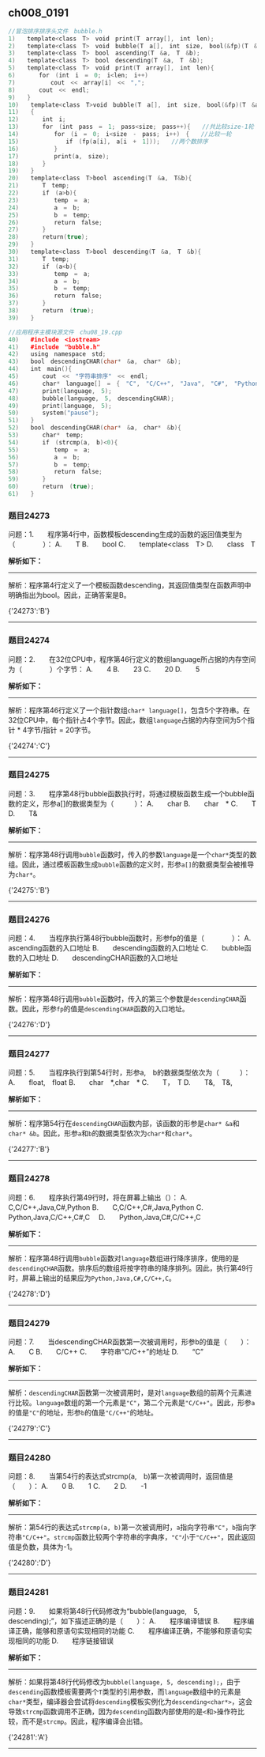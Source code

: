 ## ch008_0191
``` c++
//冒泡排序排序头文件　bubble.h
1)　　template<class　T>　void　print(T　array[],　int　len);
2)　　template<class　T>　void　bubble(T　a[],　int　size,　bool(&fp)(T　&a,　T　&b));
3)　　template<class　T>　bool　ascending(T　&a,　T　&b);
4)　　template<class　T>　bool　descending(T　&a,　T　&b);
5)　　template<class　T>　void　print(T　array[],　int　len){
6)　　　　for　(int　i　=　0;　i<len;　i++)
7)　　　　　　cout　<<　array[i]　<<　",";
8)　　　　cout　<<　endl;
9)　　}
10)　　template<class　T>void　bubble(T　a[],　int　size,　bool(&fp)(T　&a,　T　&b))　　　　//冒泡排序
11)　　{
12)　　　　int　i;
13)　　　　for　(int　pass　=　1;　pass<size;　pass++){　　//共比较size-1轮
14)　　　　　　for　(i　=　0;　i<size　-　pass;　i++)　{　　//比较一轮
15)　　　　　　　　if　(fp(a[i],　a[i　+　1]));　　//两个数排序
16)　　　　　　}
17)　　　　　　print(a,　size);
18)　　　　}
19)　　}
20)　　template<class　T>bool　ascending(T　&a,　T&b){
21)　　　　T　temp;
22)　　　　if　(a>b){
23)　　　　　　temp　=　a;
24)　　　　　　a　=　b;
25)　　　　　　b　=　temp;
26)　　　　　　return　false;
27)　　　　}
28)　　　　return(true);
29)　　}
30)　　template<class　T>bool　descending(T　&a,　T　&b){
31)　　　　T　temp;
32)　　　　if　(a<b){
33)　　　　　　temp　=　a;
34)　　　　　　a　=　b;
35)　　　　　　b　=　temp;
36)　　　　　　return　false;
37)　　　　}
38)　　　　return　(true);
39)　　}

//应用程序主模块源文件　chu08_19.cpp
40)　　#include　<iostream>
41)　　#include　"bubble.h"
42)　　using　namespace　std;
43)　　bool　descendingCHAR(char*　&a,　char*　&b);
44)　　int　main(){
45)　　　　cout　<<　"字符串排序"　<<　endl;
46)　　　　char*　language[]　=　{　"C",　"C/C++",　"Java",　"C#",　"Python"　};
47)　　　　print(language,　5);
48)　　　　bubble(language,　5,　descendingCHAR);
49)　　　　print(language,　5);
50)　　　　system("pause");
51)　　}
52)　　bool　descendingCHAR(char*　&a,　char*　&b){
53)　　　　char*　temp;
54)　　　　if　(strcmp(a,　b)<0){
55)　　　　　　temp　=　a;
56)　　　　　　a　=　b;
57)　　　　　　b　=　temp;
58)　　　　　　return　false;
59)　　　　}
60)　　　　return　(true);
61)　　}

```
### 题目24273
问题：1.　　程序第4行中，函数模板descending生成的函数的返回值类型为（　　　　）：
A.　　T
B.　　bool
C.　　template<class　T>
D.　　class　T


**解析如下：**

------

解析：程序第4行定义了一个模板函数descending，其返回值类型在函数声明中明确指出为bool。因此，正确答案是B。

{'24273':'B'}

------

### 题目24274
问题：2.　　在32位CPU中，程序第46行定义的数组language所占据的内存空间为（　　　　）个字节：
A.　　4
B.　　23
C.　　20
D.　　5


**解析如下：**

------

解析：程序第46行定义了一个指针数组`char* language[]`，包含5个字符串。在32位CPU中，每个指针占4个字节。因此，数组`language`占据的内存空间为5个指针 * 4字节/指针 = 20字节。

{'24274':'C'}

------

### 题目24275
问题：3.　　程序第48行bubble函数执行时，将通过模板函数生成一个bubble函数的定义，形参a[]的数据类型为（　　　）：
A.　　char
B.　　char　*
C.　　T
D.　　T&


**解析如下：**

------

解析：程序第48行调用`bubble`函数时，传入的参数`language`是一个`char*`类型的数组。因此，通过模板函数生成`bubble`函数的定义时，形参`a[]`的数据类型会被推导为`char*`。

{'24275':'B'}

------

### 题目24276
问题：4.　　当程序执行第48行bubble函数时，形参fp的值是（　　　　）：
A.　　ascending函数的入口地址
B.　　descending函数的入口地址
C.　　bubble函数的入口地址
D.　　descendingCHAR函数的入口地址


**解析如下：**

------

解析：程序第48行调用`bubble`函数时，传入的第三个参数是`descendingCHAR`函数。因此，形参`fp`的值是`descendingCHAR`函数的入口地址。

{'24276':'D'}

------

### 题目24277
问题：5.　　当程序执行到第54行时，形参a,　b的数据类型依次为（　　　）：
A.　　float,　float
B.　　char　*,char　*
C.　　T，　T
D.　　T&,　T&,


**解析如下：**

------

解析：程序第54行在`descendingCHAR`函数内部，该函数的形参是`char* &a`和`char* &b`。因此，形参`a`和`b`的数据类型依次为`char*`和`char*`。

{'24277':'B'}

------

### 题目24278
问题：6.　　程序执行第49行时，将在屏幕上输出（）：
A.　　C,C/C++,Java,C#,Python
B.　　C,C/C++,C#,Java,Python
C.　　Python,Java,C/C++,C#,C　
D.　　Python,Java,C#,C/C++,C


**解析如下：**

------

解析：程序第48行调用`bubble`函数对`language`数组进行降序排序，使用的是`descendingCHAR`函数。排序后的数组将按字符串的降序排列。因此，执行第49行时，屏幕上输出的结果应为`Python,Java,C#,C/C++,C`。

{'24278':'D'}

------

### 题目24279
问题：7.　　当descendingCHAR函数第一次被调用时，形参b的值是（　　）：
A.　　C
B.　　C/C++
C.　　字符串“C/C++”的地址
D.　　“C”


**解析如下：**

------

解析：`descendingCHAR`函数第一次被调用时，是对`language`数组的前两个元素进行比较。`language`数组的第一个元素是`"C"`，第二个元素是`"C/C++"`。因此，形参`a`的值是`"C"`的地址，形参`b`的值是`"C/C++"`的地址。

{'24279':'C'}

------

### 题目24280
问题：8.　　当第54行的表达式strcmp(a,　b)第一次被调用时，返回值是（　　）：
A.　　0
B.　　1
C.　　2
D.　　-1


**解析如下：**

------

解析：第54行的表达式`strcmp(a, b)`第一次被调用时，`a`指向字符串`"C"`，`b`指向字符串`"C/C++"`。`strcmp`函数比较两个字符串的字典序，`"C"`小于`"C/C++"`，因此返回值是负数，具体为-1。

{'24280':'D'}

------

### 题目24281
问题：9.　　如果将第48行代码修改为“bubble(language,　5,　descending);”，如下描述正确的是（　　）：
A.　　程序编译错误
B.　　程序编译正确，能够和原语句实现相同的功能
C.　　程序编译正确，不能够和原语句实现相同的功能
D.　　程序链接错误


**解析如下：**

------

解析：如果将第48行代码修改为`bubble(language, 5, descending);`，由于`descending`函数模板需要两个`T`类型的引用参数，而`language`数组中的元素是`char*`类型，编译器会尝试将`descending`模板实例化为`descending<char*>`，这会导致`strcmp`函数调用不正确，因为`descending`函数内部使用的是`<`和`>`操作符比较，而不是`strcmp`。因此，程序编译会出错。

{'24281':'A'}

------

